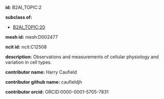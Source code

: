 **id:** B2AI_TOPIC:2

**subclass of:**

- [B2AI_TOPIC:20](../DataTopic.markdown)

**mesh id:** mesh:D002477

**ncit id:** ncit:C12508

**description:** Observations and measurements of cellular physiology and variation in cell types.

**contributor name:** Harry Caufield

**contributor github name:** caufieldjh

**contributor orcid:** ORCID:0000-0001-5705-7831
